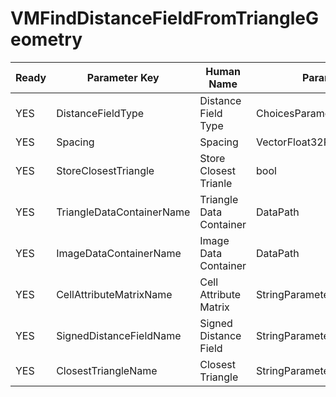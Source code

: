 # VMFindDistanceFieldFromTriangleGeometry

| Ready | Parameter Key | Human Name | Parameter Type | Parameter Class |
|-------|---------------|------------|-----------------|----------------|
| YES | DistanceFieldType | Distance Field Type | ChoicesParameter::ValueType | ChoicesParameter |
| YES | Spacing | Spacing | VectorFloat32Parameter::ValueType | VectorFloat32Parameter |
| YES | StoreClosestTriangle | Store Closest Trianle | bool | BoolParameter |
| YES | TriangleDataContainerName | Triangle Data Container | DataPath | DataGroupSelectionParameter |
| YES | ImageDataContainerName | Image Data Container | DataPath | DataGroupCreationParameter |
| YES | CellAttributeMatrixName | Cell Attribute Matrix | StringParameter::ValueType | StringParameter |
| YES | SignedDistanceFieldName | Signed Distance Field | StringParameter::ValueType | StringParameter |
| YES | ClosestTriangleName | Closest Triangle | StringParameter::ValueType | StringParameter |
